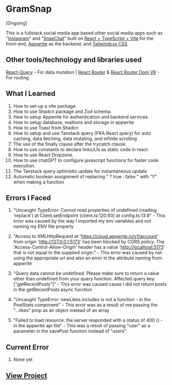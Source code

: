 # GramSnap

[Ongoing]

This is a fullstack social media app based other social media apps such as "[Instagram](https://www.instagram.com/yasirgaji/)" and "[SnapChat](https://www.snapchat.com/?original_referrer=none)" built on [React + TypeScript + Vite](https://reactjs.org/) for the front-end,  [Appwrite](https://cloud.appwrite.io/register) as the backend, and [Tailwindcss CSS](https://tailwindcss.com/docs/guides/create-react-app)

## Other tools/technology and libraries used

 [React-Query](https://tanstackquery.com/) - For data mutation |
 [React Router](https://reactrouter.com/) & [React Router Dom V6](https://reactrouter.com/) - For routing

## What I Learned

  1. How to set-up a vite package.
  2. How to use Shadcn package and Zod schema.
  3. How to setup Appwrite for authentication and backend services.
  4. How to setup database, realtions and storage in appwrite
  5. How to use Toast from Shadcn
  6. How to setup and use Tanstack query (FKA React query) for auto caching, data fetching, data mutating, and infinite scrolling
  7. The use of the finally clause after the trycatch clause.
  8. How to use constants to declare links/LIs as static code in react.
  9. How to use React Dropzone.
  10. How to use chatGPT to configure javascript functions for faster code execution.
  11. The Tanstack query optimistic update for instantaneous update
  12. Automatic boolean assignment of replacing " ? true : false " with "!!" when making a function
  
## Errors  I Faced

  1. "Uncaught TypeError: Cannot read properties of undefined (reading 'replace')
  at Client.setEndpoint (client.ts:120:93)
  at config.ts:13:8" - This error was caused by the way I imported my env variables and not naming my ENV file properly

  2. "Access to XMLHttpRequest at '<https://cloud.appwrite.io/v1/account>' from origin '<http://127.0.0.1:5173>' has been blocked by CORS policy: The 'Access-Control-Allow-Origin' header has a value '<http://localhost:5173>' that is not equal to the supplied origin." - This error was caused by not using the appropriate url and also an error in the attribute naming from appwrite

  3. "Query data cannot be undefined. Please make sure to return a value other than undefined from your query function. Affected query key: ["getRecentPosts"]" - This error was caused cause I did not return posts in the getRecentPosts async function

  4. "Uncaught TypeError: newLikes.includes is not a function - in the PostStats component" - This error was as a result of me passing the "...likes" prop as an object instead of an array

  5. "Failed to load resource: the server responded with a status of 400 () - in the appwrite api file" - This was a result of passing "user" as a parameter in the savePost function instead of "users"

## Current Error
  
  1. None yet

## [View Project](https://yasirgaji.com)
